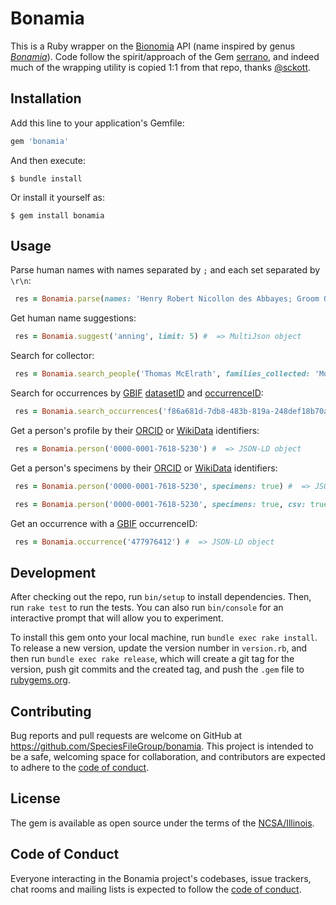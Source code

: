 # Bonamia

This is a Ruby wrapper on the [Bionomia](https://bionomia.net) API (name inspired by genus *[Bonamia](https://en.wikipedia.org/wiki/Bonamia)*). Code follow the spirit/approach of the Gem [serrano](https://github.com/sckott/serrano), and indeed much of the wrapping utility is copied 1:1 from that repo, thanks [@sckott](https://github.com/sckott).

## Installation

Add this line to your application's Gemfile:

```ruby
gem 'bonamia'
```

And then execute:

    $ bundle install

Or install it yourself as:

    $ gem install bonamia

## Usage

Parse human names with names separated by `;` and each set separated by `\r\n`:
```ruby
 res = Bonamia.parse(names: 'Henry Robert Nicollon des Abbayes; Groom Q\r\nMrs. John Errol Chandos Aberdeen') #  => MultiJson object
```

Get human name suggestions:
```ruby
 res = Bonamia.suggest('anning', limit: 5) #  => MultiJson object
```

Search for collector:
```ruby
 res = Bonamia.search_people('Thomas McElrath', families_collected: 'Monotomidae') #  => MultiJson object
```

Search for occurrences by [GBIF](https://gbif.org) [datasetID](https://www.gbif.org/dataset/f86a681d-7db8-483b-819a-248def18b70a) and [occurrenceID](https://www.gbif.org/occurrence/1804069383):
```ruby
 res = Bonamia.search_occurrences('f86a681d-7db8-483b-819a-248def18b70a', '7a1daa39-8d7c-d7c4-968f-799d58b3c7b0') #  => MultiJson object
```

Get a person's profile by their [ORCID](https://orcid.org/) or [WikiData](https://wikidata.org) identifiers:
```ruby
 res = Bonamia.person('0000-0001-7618-5230') #  => JSON-LD object
```

Get a person's specimens by their [ORCID](https://orcid.org/) or [WikiData](https://wikidata.org) identifiers:
```ruby
 res = Bonamia.person('0000-0001-7618-5230', specimens: true) #  => JSON-LD object
```

```ruby
 res = Bonamia.person('0000-0001-7618-5230', specimens: true, csv: true) #  => comma-separated values
```

Get an occurrence with a [GBIF](https://www.gbif.org/occurrence/search) occurrenceID:
```ruby
 res = Bonamia.occurrence('477976412') #  => JSON-LD object
```

## Development

After checking out the repo, run `bin/setup` to install dependencies. Then, run `rake test` to run the tests. You can also run `bin/console` for an interactive prompt that will allow you to experiment.

To install this gem onto your local machine, run `bundle exec rake install`. To release a new version, update the version number in `version.rb`, and then run `bundle exec rake release`, which will create a git tag for the version, push git commits and the created tag, and push the `.gem` file to [rubygems.org](https://rubygems.org).

## Contributing

Bug reports and pull requests are welcome on GitHub at https://github.com/SpeciesFileGroup/bonamia. This project is intended to be a safe, welcoming space for collaboration, and contributors are expected to adhere to the [code of conduct](https://github.com/SpeciesFileGroup/bonamia/blob/main/CODE_OF_CONDUCT.md).

## License

The gem is available as open source under the terms of the [NCSA/Illinois](https://opensource.org/licenses/NCSA).

## Code of Conduct

Everyone interacting in the Bonamia project's codebases, issue trackers, chat rooms and mailing lists is expected to follow the [code of conduct](https://github.com/SpeciesFileGroup/bonamia/blob/main/CODE_OF_CONDUCT.md).
